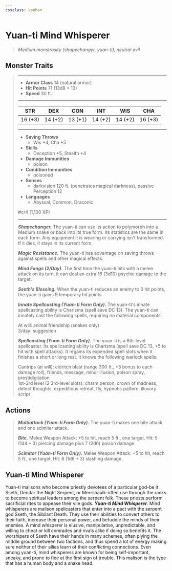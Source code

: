 ```yaml
---
cssclass: kanban
---
```


# Yuan-ti Mind Whisperer
>*Medium monstrosity (shapechanger, yuan-ti), neutral evil*
## Monster Traits
>___
>- **Armor Class** 14 (natural armor)
>- **Hit Points** 71 (13d8 + 13)
>- **Speed** 30 ft.
>___
>|STR|DEX|CON|INT|WIS|CHA|
>|:---:|:---:|:---:|:---:|:---:|:---:|
>|16 (+3)|14 (+2)|13 (+1)|14 (+2)|14 (+2)|16 (+3)|
>___
>- **Saving Throws**
>	 - Wis +4, Cha +5
>- **Skills**
>	 - Deception +5, Stealth +4
>- **Damage Immunities**
>	 - poison
>- **Condition Immunities**
>	 - poisoned
>- **Senses**
>	 - darkvision 120 ft. (penetrates magical darkness), passive Perception 12
>- **Languages**
>	 - Abyssal, Common, Draconic
>
> #cr4 (1,100 XP)
>___
>***Shapechanger.*** The yuan-ti can use its action to polymorph into a Medium snake or back into its true form. Its statistics are the same in each form. Any equipment it is wearing or carrying isn't transformed. If it dies, it stays in its current form.  
>
>***Magic Resistance.*** The yuan-ti has advantage on saving throws against spells and other magical effects.  
>
>***Mind Fangs (2/Day).*** The first time the yuan-ti hits with a melee attack on its turn, it can deal an extra 16 (3d10) psychic damage to the target.  
>
>***Sseth's Blessing.*** When the yuan-ti reduces an enemy to 0 hit points, the yuan-ti gains 9 temporary hit points.  
>
>***Innate Spellcasting (Yuan-ti Form Only).*** The yuan-ti's innate spellcasting ability is Charisma (spell save DC 13). The yuan-ti can innately cast the following spells, requiring no material components:  
>
>At will: animal friendship (snakes only)  
>3/day: suggestion  
>
>
>***Spellcasting (Yuan-ti Form Only).*** The yuan-ti is a 6th-level spellcaster. Its spellcasting ability is Charisma (spell save DC 13, +5 to hit with spell attacks). It regains its expended spell slots when it finishes a short or long rest. It knows the following warlock spells:  
>
>Cantrips (at will): eldritch blast (range 300 ft., +3 bonus to each damage roll), friends, message, minor illusion, poison spray, prestidigitation  
>1st-3rd level (2 3rd-level slots): charm person, crown of madness, detect thoughts, expeditious retreat, fly, hypnotic pattern, illusory script  
>
## Actions
>***Multiattack (Yuan-ti Form Only).*** The yuan-ti makes one bite attack and one scimitar attack.  
>
>***Bite.*** Melee Weapon Attack: +5 to hit, reach 5 ft., one target. Hit: 5 (1d4 + 3) piercing damage plus 7 (2d6) poison damage.  
>
>***Scimitar (Yuan-ti Form Only).*** Melee Weapon Attack: +5 to hit, reach 5 ft., one target. Hit: 6 (1d6 + 3) slashing damage.
## Yuan-ti Mind Whisperer
Yuan-ti malisons who become priestly devotees of a particular god-be it Sseth, Dendar the Night Serpent, or Merrshaulk-often rise through the ranks to become spiritual leaders among the serpent folk. These priests perform sacrificial rites to appease their vile gods.
***Yuan-ti Mind Whisperer.*** Mind whisperers are malison spellcasters that enter into a pact with the serpent god Sseth, the Sibilant Death. They use their abilities to convert others to their faith, increase their personal power, and befuddle the minds of their enemies.
A mind whisperer is elusive, manipulative, unpredictable, and willing to cheat or kill comrades and rivals alike if doing so benefits it. The worshipers of Sseth have their hands in many schemes, often plying the middle ground between two factions, and thus spend a lot of energy making sure neither of their allies learn of their conflicting connections. Even among yuan-ti, mind whisperers are known for being self-important, sneaky, and prone to flee at the first sign of trouble.
This malison is the type that has a human body and a snake head.